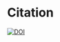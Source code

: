 # Citation

[![DOI](https://zenodo.org/badge/286879702.svg)](https://zenodo.org/badge/latestdoi/286879702)